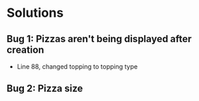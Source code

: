 # Solutions

## Bug 1: Pizzas aren't being displayed after creation
- Line 88, changed topping to topping type

## Bug 2: Pizza size 

